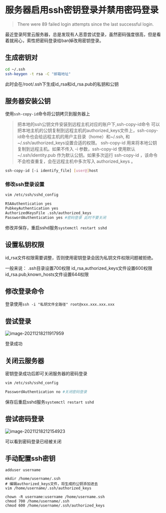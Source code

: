 # 服务器启用ssh密钥登录并禁用密码登录



> There were 89 failed login attempts since the last successful login.

最近登录阿里云服务器，总是发现有人恶意尝试登录，虽然密码强度很高，但是看着就闹心，索性把密码登录给ban掉改用密钥登录。



## 生成密钥对

```bash
cd ~/.ssh
ssh-keygen -t rsa -C "邮箱地址"
```

此时会在/root/.ssh下生成id_rsa和id_rsa.pub的私钥和公钥

## 服务器安装公钥
使用`ssh-copy-id`命令将公钥拷贝到服务器上
> 把本地的ssh公钥文件安装到远程主机对应的账户下,ssh-copy-id命令 可以把本地主机的公钥复制到远程主机的authorized_keys文件上，ssh-copy-id命令也会给远程主机的用户主目录（home）和~/.ssh, 和~/.ssh/authorized_keys设置合适的权限。
> ssh-copy-id 用来将本地公钥复制到远程主机。如果不传入 -i 参数，ssh-copy-id 使用默认 ~/.ssh/identity.pub 作为默认公钥。如果多次运行 ssh-copy-id ，该命令不会检查重复，会在远程主机中多次写入 authorized_keys 。

```bash
ssh-copy-id [-i identify_file] [user@]host
```

### 修改ssh登录设置

```bash
vim /etc/ssh/sshd_config

RSAAuthentication yes
PubkeyAuthentication yes
AuthorizedKeysFile .ssh/authorized_keys
PasswordAuthentication yes #密码登录 此时不要关闭
```

修改并保存，重启sshd服务`systemctl restart sshd`

## 设置私钥权限
id_rsa文件权限需要调整，否则使用密钥登录会因为私钥文件权限问题被拒绝。

一般来说：
.ssh目录设置700权限
id_rsa,authorized_keys文件设置600权限
id_rsa.pub,known_hosts文件设置644权限

## 修改登录命令

登录使用`ssh -i "私钥文件全路径" root@xxx.xxx.xxx.xxx`

## 尝试登录

![image-20211218211917959](https://storyxc.com/images/blog//image-20211218211917959.png)



登录成功

## 关闭云服务器

密钥登录成功后即可关闭服务器的密码登录

```bash
vim /etc/ssh/sshd_config

PasswordAuthentication no #关闭密码登录
```

保存后重启sshd服务`systemctl restart sshd`



## 尝试密码登录

![image-20211218212154923](https://storyxc.com/images/blog//image-20211218212154923.png)

可以看到密码登录已经被关闭

## 手动配置ssh密钥

```shell
adduser username

mkdir /home/username/.ssh
# 编辑authorized_keys文件，将生成的公钥添加进去
vim /home/username/.ssh/authorized_keys

chown -R username:username /home/username.ssh
chmod 700 /home/username/.ssh
chmod 600 /home/username/.ssh/authorized_keys
```

